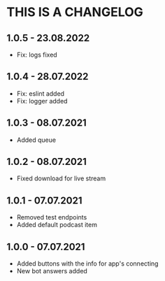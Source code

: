 # THIS IS A CHANGELOG

## 1.0.5 - 23.08.2022

- Fix: logs fixed

## 1.0.4 - 28.07.2022

- Fix: eslint added
- Fix: logger added

## 1.0.3 - 08.07.2021

- Added queue

## 1.0.2 - 08.07.2021

- Fixed download for live stream

## 1.0.1 - 07.07.2021

- Removed test endpoints
- Added default podcast item

## 1.0.0 - 07.07.2021

- Added buttons with the info for app's connecting
- New bot answers added
